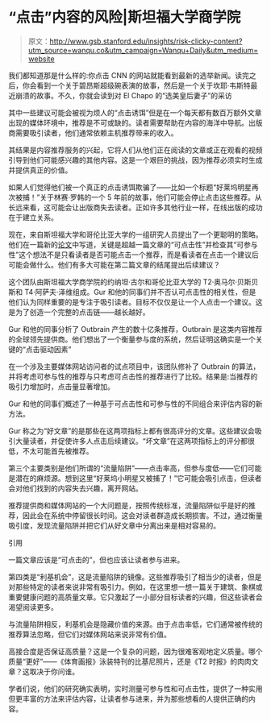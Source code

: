 # “点击”内容的风险|斯坦福大学商学院

> 原文：<http://www.gsb.stanford.edu/insights/risk-clicky-content?utm_source=wanqu.co&utm_campaign=Wanqu+Daily&utm_medium=website>



我们都知道那是什么样的:你点击 CNN 的网站就能看到最新的选举新闻。读完之后，你会看到一个关于碧昂斯超级碗表演的故事，然后是一个关于坎耶·韦斯特最近崩溃的故事。不久，你就会读到对 El Chapo 的“选美皇后妻子”的采访

其中一些建议可能会被视为烦人的“点击诱饵”但是在一个每天都有数百万额外文章出现的媒体环境中，推荐是不可或缺的。读者需要帮助在内容的海洋中导航。出版商需要吸引读者，他们通常依赖主机推荐带来的收入。

其结果是内容推荐服务的兴起，它将人们从他们正在阅读的文章或正在观看的视频引导到他们可能感兴趣的其他内容。这是一个艰巨的挑战，因为推荐必须实时生成并提供真正的价值。

如果人们觉得他们被一个真正的点击诱饵欺骗了——比如一个标题“好莱坞明星再次被捕！”关于林赛·罗韩的一个 5 年前的故事，他们可能会停止点击这些推荐。从长远来看，这可能会让出版商失去读者。正如许多其他行业一样，在线出版的成功在于建立关系。

现在，来自斯坦福大学和哥伦比亚大学的一组研究人员提出了一个更聪明的策略。他们在一篇新的[论文](/faculty-research/publications/optimization-online-content-recommendation-services-beyond-click)中写道，关键是超越一篇文章的“可点击性”并检查其“可参与性”这个想法不是只看读者是否可能点击一个推荐，而是看读者在点击一个建议后可能会做什么。他们有多大可能在第二篇文章的结尾提出后续建议？

这个团队由斯坦福大学商学院的约纳坦·古尔和哥伦比亚大学的 T2·奥马尔·贝斯贝斯和 T4·阿萨夫·泽维组成。Gur 和他的同事们并不否认可点击性的相关性，但是他们认为同样重要的是专注于吸引读者。目标不仅仅是让一个人点击一个建议。这是为了创造一个完整的点击链——越长越好。

Gur 和他的同事分析了 Outbrain 产生的数十亿条推荐，Outbrain 是这类内容推荐的全球领先提供商。他们想出了一个衡量参与度的系统，然后证明这确实是一个关键的“点击驱动因素”

在一个涉及主要媒体网站访问者的试点项目中，该团队修补了 Outbrain 的算法，并将考虑可参与性的推荐与只考虑可点击性的推荐进行了比较。结果是:当推荐的吸引力增加时，点击量显著增加。

Gur 和他的同事们概述了一种基于可点击性和可参与性的不同组合来评估内容的新方法。



Gur 称之为“好文章”的是那些在这两项指标上都有很高评分的文章。这些建议会吸引大量读者，并促使许多人点击后续建议。“坏文章”在这两项指标上的评分都很低，不太可能首先被推荐。

第三个主要类别是他们所谓的“流量陷阱”——点击率高，但参与度低——它们可能是潜在的麻烦源。想到这里“好莱坞小明星又被捕了！”它可能会吸引点击，但读者会对他们找到的内容失去兴趣，离开网站。

推荐提供商和媒体网站的一个大问题是，按照传统标准，流量陷阱似乎是好的推荐，因此会在系统中停留很长时间。这会对读者群造成长期损害。不过，通过衡量吸引度，发现流量陷阱并把它们从好文章中分离出来是相对容易的。



引用

一篇文章应该是“可点击的”，但也应该让读者参与进来。



第四类是“利基机会”，这是流量陷阱的镜像。这些推荐吸引了相当少的读者，但是对那些特定的读者来说非常有吸引力。例如，在这里想一想一篇关于建筑、象棋或重要健康问题的高质量文章。它只激起了一小部分目标读者的兴趣，但这些读者会渴望阅读更多。

与流量陷阱相反，利基机会是隐藏价值的来源。由于点击率低，它们通常被传统的推荐算法忽略，但它们对媒体网站来说非常有价值。

高接合度是否保证高质量？这是一个复杂的问题，因为很难客观地定义质量。哪个质量“更好”——《体育画报》泳装特刊的比基尼照片，还是《T2 时报》的肉肉文章？这取决于你问谁。

学者们说，他们的研究确实表明，实时测量可参与性和可点击性，提供了一种实用但更丰富的方法来评估内容，让读者参与进来，并为那些想看的人提供正确的内容。